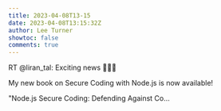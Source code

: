 ```yaml
---
title: 2023-04-08T13-15
date: 2023-04-08T13:15:32Z
author: Lee Turner
showtoc: false
comments: true
---
```


RT @liran_tal: Exciting news 🚀🚀🚀

My new book on
Secure Coding with Node.js is now available!

"Node.js Secure Coding: Defending Against Co…

